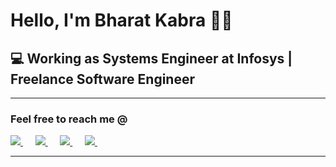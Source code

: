 <h1>Hello, I'm Bharat Kabra 🙋‍♂️</h1>
<h2>💻 Working as Systems Engineer at Infosys | Freelance Software Engineer</h2>

<hr>

<h3>Feel free to reach me @</h3>

<a href="https://www.linkedin.com/in/bharatkabra/"><img src="https://img.shields.io/badge/linkedin-%230077B5.svg?&style=for-the-badge&logo=linkedin&logoColor=white"> </a>&nbsp;&nbsp;&nbsp;&nbsp;
<a href="mailto:bharatkabra@outlook.in"><img src="https://img.shields.io/badge/mail-%23D14836.svg?&style=for-the-badge&logo=gmail&logoColor=white">
</a>&nbsp;&nbsp;&nbsp;&nbsp;
<a href="https://twitter.com/Bharatkabra3"><img src="https://img.shields.io/badge/twitter-%2361DAFB.svg?&style=for-the-badge&logo=twitter&logoColor=white">
</a>&nbsp;&nbsp;&nbsp;&nbsp;
<a href="bharatkabra.herokuapp.com"><img src="https://img.shields.io/badge/user-%2300FF00.svg?&style=for-the-badge&logo=user&logoColor=white">
</a>&nbsp;&nbsp;&nbsp;&nbsp;
<hr>
<!-- 
<h2>Tools & Technologies</h2>
<p>
   <img src="https://img.shields.io/badge/python%20-%23F7DF1E.svg?&style=for-the-badge&logo=python&logoColor=white" />&nbsp;&nbsp;
   <img src="https://img.shields.io/badge/java%20-%23F7DF1E.svg?&style=for-the-badge&logo=java&logoColor=white" />&nbsp;&nbsp;
   <img src="https://img.shields.io/badge/javascript%20-%23F7DF1E.svg?&style=for-the-badge&logo=javascript&logoColor=white" />&nbsp;&nbsp;
   <br>
   <img src="https://img.shields.io/badge/html5%20-%23e34f26.svg?&style=for-the-badge&logo=html5&logoColor=white" />&nbsp;&nbsp;
   <img src="https://img.shields.io/badge/css3%20-%231572B6.svg?&style=for-the-badge&logo=css3&logoColor=white" />&nbsp;&nbsp;
   <img src="https://img.shields.io/badge/react%20-%2361DAFB.svg?&style=for-the-badge&logo=react&logoColor=white" />&nbsp;&nbsp;&nbsp;
   <br>
   <img src="https://img.shields.io/badge/node.js%20-%23339933.svg?&style=for-the-badge&logo=node.js&logoColor=white" />&nbsp;&nbsp;&nbsp;
   <img src="https://img.shields.io/badge/-MySql-black?style=flat-square&logo=mysql&link=https://github.com/imickovski">
   <img src="https://img.shields.io/badge/-GitHub-181717?style=flat-square&logo=github&link=https://github.com/imickovski">
</p> 

<hr> -->
